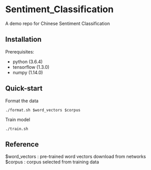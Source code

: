 # Sentiment_Classification
A demo repo for Chinese Sentiment Classification

## Installation
Prerequisites:

* python (3.6.4)
* tensorflow (1.3.0)
* numpy (1.14.0)

## Quick-start
Format the data  

    ./format.sh $word_vectors $corpus

Train model  

    ./train.sh

## Reference
$word_vectors : pre-trained word vectors download from networks  
$corpus       : corpus selected from training data
